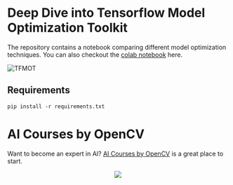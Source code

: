 # Deep Dive into Tensorflow Model Optimization Toolkit

The repository contains a notebook comparing different model optimization techniques. You can also checkout the [colab notebook](https://colab.research.google.com/github/spmallick/learnopencv/blob/master/A-Deep-Dive-into-Tensorflow-Model-Optimization/TensorFlow_Model_Optimization_Deeper_Dive_into_Model_Optimization.ipynb) here.

<img src="https://learnopencv.com/wp-content/uploads/2022/05/TFMOT-feature-image.jpg" alt="TFMOT">

## Requirements

```
pip install -r requirements.txt
```

# AI Courses by OpenCV

Want to become an expert in AI? [AI Courses by OpenCV](https://opencv.org/courses/) is a great place to start.

<a href="https://opencv.org/courses/">
<p align="center"> 
<img src="https://www.learnopencv.com/wp-content/uploads/2020/04/AI-Courses-By-OpenCV-Github.png">
</p>
</a>